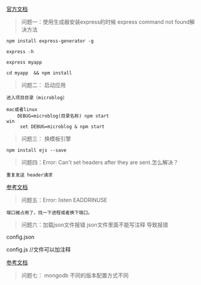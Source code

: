 [官方文档](http://www.expressjs.com.cn/)

> 问题一：使用生成器安装express的时候  express command not found解决方法

    npm install express-generator -g

    express -h

    express myapp

    cd myapp  && npm install

> 问题二： 启动应用

    进入项目目录（microblog）

    mac或者linux
        DEBUG=microblog(目录名称) npm start
    win
         set DEBUG=microblog & npm start

> 问题三： 换模板引擎

    npm install ejs --save


> 问题四：Error: Can't set headers after they are sent.怎么解决？

    重复发送 header请求

[参考文档](http://stackoverflow.com/questions/7042340/node-js-error-cant-set-headers-after-they-are-sent)

> 问题五：Error: listen EADDRINUSE

    端口被占用了，找一下进程或者换下端口。


> 问题六：加载json文件报错   json文件里面不能写注释 导致报错

config.json

config.js  //文件可以加注释

[参考文档](http://www.zhihu.com/question/25552847/answer/31216325)

> 问题七： mongodb 不同的版本配置方式不同
